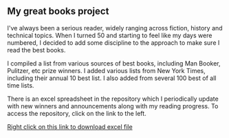 ## My great books project

I've always been a serious reader, widely ranging across fiction, history and technical topics.  When I turned 50 and starting to feel like my days were numbered, I decided to add some discipline to the approach to make sure I read the best books.  

I compiled a list from various sources of best books, including Man Booker, Pulitzer, etc prize winners.  I added various lists from New York Times, including their annual 10 best list.  I also added from several 100 best of all time lists.  

There is an excel spreadsheet in the repository which I periodically update with new winners and announcements along with my reading progress.  To access the repository, click on the link to the left.

[Right click on this link to download excel file](books.xlsx)
